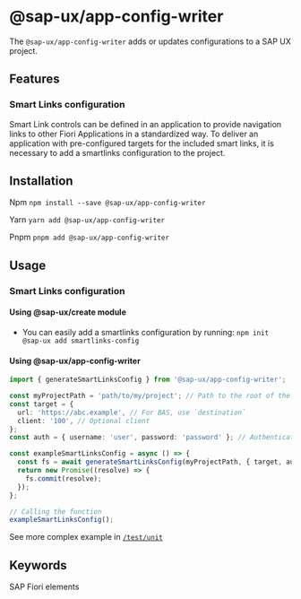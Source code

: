 # @sap-ux/app-config-writer

The `@sap-ux/app-config-writer` adds or updates configurations to a SAP UX project.

## Features

### Smart Links configuration
Smart Link controls can be defined in an application to provide navigation links to other Fiori Applications in a standardized way.
To deliver an application with pre-configured targets for the included smart links, it is necessary to add a smartlinks configuration to the project.

## Installation
Npm
`npm install --save @sap-ux/app-config-writer`

Yarn
`yarn add @sap-ux/app-config-writer`

Pnpm
`pnpm add @sap-ux/app-config-writer`

## Usage

### Smart Links configuration

#### Using @sap-ux/create module

- You can easily add a smartlinks configuration by running:
    `npm init @sap-ux add smartlinks-config`

#### Using @sap-ux/app-config-writer
```Typescript
import { generateSmartLinksConfig } from '@sap-ux/app-config-writer';

const myProjectPath = 'path/to/my/project'; // Path to the root of the Fiori app
const target = {
  url: 'https://abc.example', // For BAS, use `destination`
  client: '100', // Optional client
};
const auth = { username: 'user', password: 'password' }; // Authentication details

const exampleSmartLinksConfig = async () => {
  const fs = await generateSmartLinksConfig(myProjectPath, { target, auth });
  return new Promise((resolve) => {
    fs.commit(resolve);
  });
};

// Calling the function
exampleSmartLinksConfig();
```

See more complex example in [`/test/unit`](./test/unit)

## Keywords
SAP Fiori elements